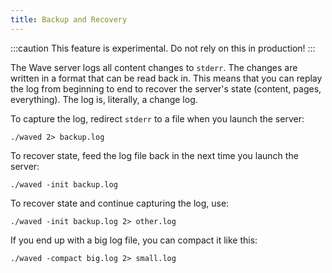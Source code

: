 ```yaml
---
title: Backup and Recovery
---
```


:::caution
This feature is experimental. Do not rely on this in production!
:::

The Wave server logs all content changes to `stderr`. The changes are written in a format that can be read back in. This means that you can replay the log from beginning to end to recover the server's state (content, pages, everything). The log is, literally, a change log.

To capture the log, redirect `stderr` to a file when you launch the server:

```shell
./waved 2> backup.log
```

To recover state, feed the log file back in the next time you launch the server:

```shell 
./waved -init backup.log
```

To recover state and continue capturing the log, use:

```shell 
./waved -init backup.log 2> other.log
```

If you end up with a big log file, you can compact it like this:

```shell 
./waved -compact big.log 2> small.log
```

